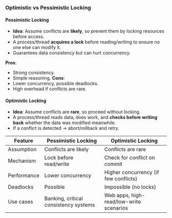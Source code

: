 ### Optimistic vs Pessimistic Locking

#### Pessimistic Locking
- **Idea**: Assume conflicts are **likely**, so prevent them by locking resources before access.
- A process/thread **acquires a lock** before reading/writing to ensure no one else can modify it.
- Guarantees data consistency but can hurt concurrency.

**Pros**:
- Strong consistency.
- Simple reasoning.
**Cons**:
- Lower concurrency, possible deadlocks.
- High overhead if conflicts are rare.

#### Optimistic Locking
- **Idea**: Assume conflicts are **rare**, so proceed without locking.
- A process/thread reads data, does work, and **checks before writing back** whether the data was modified meanwhile.
- If a conflict is detected → abort/rollback and retry.


|Feature|Pessimistic Locking|Optimistic Locking|
|---|---|---|
|Assumption|Conflicts are likely|Conflicts are rare|
|Mechanism|Lock before read/write|Check for conflict on commit|
|Performance|Lower concurrency|Higher concurrency (if few conflicts)|
|Deadlocks|Possible|Impossible (no locks)|
|Use cases|Banking, critical consistency systems|Web apps, high-read/low-write scenarios|